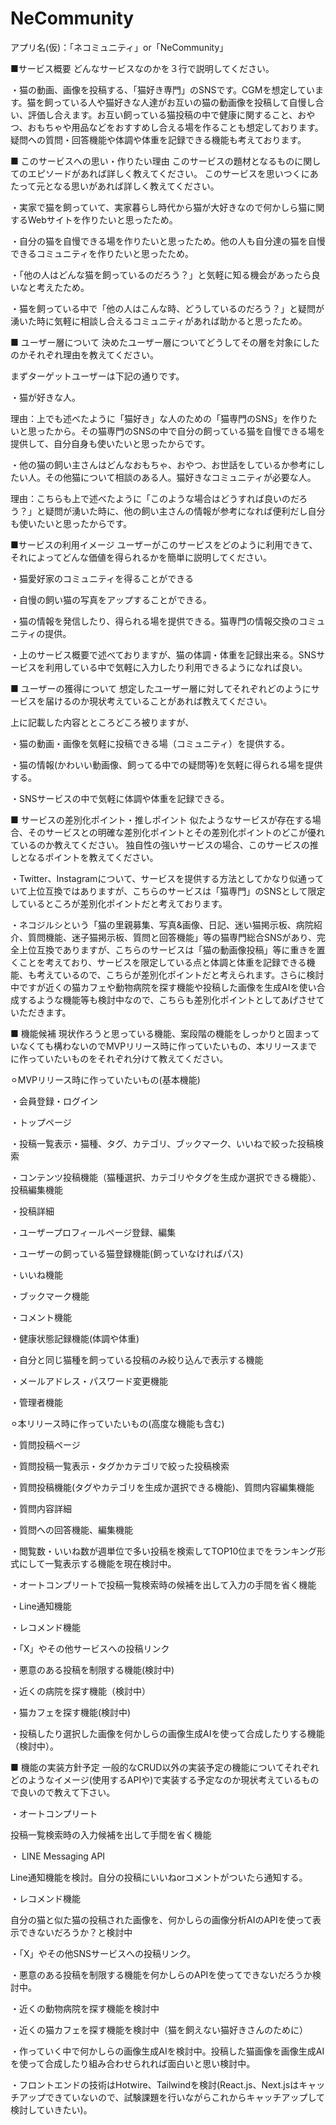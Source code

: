 # NeCommunity

アプリ名(仮)：「ネコミュニティ」or「NeCommunity」

■サービス概要
どんなサービスなのかを３行で説明してください。

・猫の動画、画像を投稿する、「猫好き専門」のSNSです。CGMを想定しています。猫を飼っている人や猫好きな人達がお互いの猫の動画像を投稿して自慢し合い、評価し合えます。お互い飼っている猫投稿の中で健康に関すること、おやつ、おもちゃや用品などをおすすめし合える場を作ることも想定しております。疑問への質問・回答機能や体調や体重を記録できる機能も考えております。

■ このサービスへの思い・作りたい理由
このサービスの題材となるものに関してのエピソードがあれば詳しく教えてください。
このサービスを思いつくにあたって元となる思いがあれば詳しく教えてください。

・実家で猫を飼っていて、実家暮らし時代から猫が大好きなので何かしら猫に関するWebサイトを作りたいと思ったため。

・自分の猫を自慢できる場を作りたいと思ったため。他の人も自分達の猫を自慢できるコミュニティを作りたいと思ったため。

・「他の人はどんな猫を飼っているのだろう？」と気軽に知る機会があったら良いなと考えたため。

・猫を飼っている中で「他の人はこんな時、どうしているのだろう？」と疑問が湧いた時に気軽に相談し合えるコミュニティがあれば助かると思ったため。

■ ユーザー層について
決めたユーザー層についてどうしてその層を対象にしたのかそれぞれ理由を教えてください。

まずターゲットユーザーは下記の通りです。

・猫が好きな人。

理由：上でも述べたように「猫好き」な人のための「猫専門のSNS」を作りたいと思ったから。その猫専門のSNSの中で自分の飼っている猫を自慢できる場を提供して、自分自身も使いたいと思ったからです。

・他の猫の飼い主さんはどんなおもちゃ、おやつ、お世話をしているか参考にしたい人。その他猫について相談のある人。猫好きなコミュニティが必要な人。

理由：こちらも上で述べたように「このような場合はどうすれば良いのだろう？」と疑問が湧いた時に、他の飼い主さんの情報が参考になれば便利だし自分も使いたいと思ったからです。

■サービスの利用イメージ
ユーザーがこのサービスをどのように利用できて、それによってどんな価値を得られるかを簡単に説明してください。

・猫愛好家のコミュニティを得ることができる

・自慢の飼い猫の写真をアップすることができる。

・猫の情報を発信したり、得られる場を提供できる。猫専門の情報交換のコミュニティの提供。

・上のサービス概要で述べておりますが、猫の体調・体重を記録出来る。SNSサービスを利用している中で気軽に入力したり利用できるようになれば良い。

■ ユーザーの獲得について
想定したユーザー層に対してそれぞれどのようにサービスを届けるのか現状考えていることがあれば教えてください。

上に記載した内容とところどころ被りますが、

・猫の動画・画像を気軽に投稿できる場（コミュニティ）を提供する。

・猫の情報(かわいい動画像、飼ってる中での疑問等)を気軽に得られる場を提供する。

・SNSサービスの中で気軽に体調や体重を記録できる。

■ サービスの差別化ポイント・推しポイント
似たようなサービスが存在する場合、そのサービスとの明確な差別化ポイントとその差別化ポイントのどこが優れているのか教えてください。
独自性の強いサービスの場合、このサービスの推しとなるポイントを教えてください。

・Twitter、Instagramについて、サービスを提供する方法としてかなり似通っていて上位互換ではありますが、こちらのサービスは「猫専門」のSNSとして限定しているところが差別化ポイントだと考えております。

・ネコジルシという「猫の里親募集、写真&画像、日記、迷い猫掲示板、病院紹介、質問機能、迷子猫掲示板、質問と回答機能」等の猫専門総合SNSがあり、完全上位互換でありますが、こちらのサービスは「猫の動画像投稿」等に重きを置くことを考えており、サービスを限定している点と体調と体重を記録できる機能、も考えているので、こちらが差別化ポイントだと考えられます。さらに検討中ですが近くの猫カフェや動物病院を探す機能や投稿した画像を生成AIを使い合成するような機能等も検討中なので、こちらも差別化ポイントとしてあげさせていただきます。

■ 機能候補
現状作ろうと思っている機能、案段階の機能をしっかりと固まっていなくても構わないのでMVPリリース時に作っていたいもの、本リリースまでに作っていたいものをそれぞれ分けて教えてください。

⚪︎MVPリリース時に作っていたいもの(基本機能)

・会員登録・ログイン

・トップページ

・投稿一覧表示・猫種、タグ、カテゴリ、ブックマーク、いいねで絞った投稿検索

・コンテンツ投稿機能（猫種選択、カテゴリやタグを生成か選択できる機能）、投稿編集機能

・投稿詳細

・ユーザープロフィールページ登録、編集

・ユーザーの飼っている猫登録機能(飼っていなければパス)

・いいね機能

・ブックマーク機能

・コメント機能

・健康状態記録機能(体調や体重)

・自分と同じ猫種を飼っている投稿のみ絞り込んで表示する機能

・メールアドレス・パスワード変更機能

・管理者機能

⚪︎本リリース時に作っていたいもの(高度な機能も含む)

・質問投稿ページ

・質問投稿一覧表示・タグかカテゴリで絞った投稿検索

・質問投稿機能(タグやカテゴリを生成か選択できる機能)、質問内容編集機能

・質問内容詳細

・質問への回答機能、編集機能

・閲覧数・いいね数が週単位で多い投稿を検索してTOP10位までをランキング形式にして一覧表示する機能を現在検討中。

・オートコンプリートで投稿一覧検索時の候補を出して入力の手間を省く機能

・Line通知機能

・レコメンド機能

・「X」やその他サービスへの投稿リンク

・悪意のある投稿を制限する機能(検討中)

・近くの病院を探す機能（検討中）

・猫カフェを探す機能(検討中)

・投稿したり選択した画像を何かしらの画像生成AIを使って合成したりする機能（検討中）。

■ 機能の実装方針予定
一般的なCRUD以外の実装予定の機能についてそれぞれどのようなイメージ(使用するAPIや)で実装する予定なのか現状考えているもので良いので教えて下さい。

・オートコンプリート

投稿一覧検索時の入力候補を出して手間を省く機能

・ LINE Messaging API

Line通知機能を検討。自分の投稿にいいねorコメントがついたら通知する。

・レコメンド機能

自分の猫と似た猫の投稿された画像を、何かしらの画像分析AIのAPIを使って表示できないだろうか？と検討中

・「X」やその他SNSサービスへの投稿リンク。

・悪意のある投稿を制限する機能を何かしらのAPIを使ってできないだろうか検討中。

・近くの動物病院を探す機能を検討中

・近くの猫カフェを探す機能を検討中（猫を飼えない猫好きさんのために）

・作っていく中で何かしらの画像生成AIを検討中。投稿した猫画像を画像生成AIを使って合成したり組み合わせられれば面白いと思い検討中。

・フロントエンドの技術はHotwire、Tailwindを検討(React.js、Next.jsはキャッチアップできていないので、試験課題を行いながらこれからキャッチアップして検討していきたい)。
